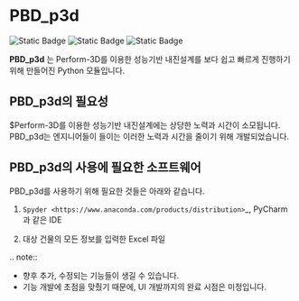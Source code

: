 PBD_p3d
=========
![Static Badge](https://img.shields.io/badge/python-3.9.12-%233776AB?style=plastic&logo=Python)
![Static Badge](https://img.shields.io/badge/PyQt-5.15.7-%2341CD52?style=plastic&logo=Qt)
![Static Badge](https://img.shields.io/badge/Sphinx-5.3.0-%23000000?style=plastic&logo=Sphinx)

**PBD_p3d** 는 Perform-3D를 이용한 성능기반 내진설계를 보다 쉽고 빠르게 진행하기 위해 만들어진 Python 모듈입니다.

PBD_p3d의 필요성
--------------------

$Perform-3D를 이용한 성능기반 내진설계에는 상당한 노력과 시간이 소모됩니다.  
PBD_p3d는 엔지니어들이 들이는 이러한 노력과 시간을 줄이기 위해 개발되었습니다.  

PBD_p3d의 사용에 필요한 소프트웨어
-------------------------------------





PBD_p3d를 사용하기 위해 필요한 것들은 아래와 같습니다.

1. `Spyder <https://www.anaconda.com/products/distribution>`_, PyCharm과 같은 IDE

2. 대상 건물의 모든 정보를 입력한 Excel 파일

.. note::
   * 향후 추가, 수정되는 기능들이 생길 수 있습니다.
   * 기능 개발에 초점을 맞췄기 때문에, UI 개발까지의 완료 시점은 미정입니다.